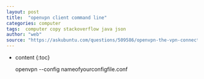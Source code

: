 ```yaml
---
layout: post
title:  "openvpn client command line"
categories: computer
tags:  computer copy stackoverflow java json
author: "web"
source: "https://askubuntu.com/questions/509586/openvpn-the-vpn-connection-to-because-of-invalid-vpn-secrets"
---
```


* content
{:toc}

	openvpn --config nameofyourconfigfile.conf  


